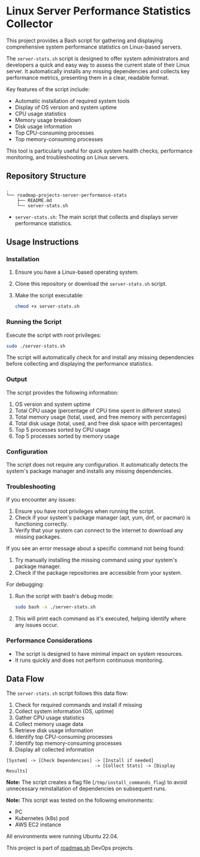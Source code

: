 # Linux Server Performance Statistics Collector

This project provides a Bash script for gathering and displaying comprehensive system performance statistics on Linux-based servers.

The `server-stats.sh` script is designed to offer system administrators and developers a quick and easy way to assess the current state of their Linux server. It automatically installs any missing dependencies and collects key performance metrics, presenting them in a clear, readable format.

Key features of the script include:

- Automatic installation of required system tools
- Display of OS version and system uptime
- CPU usage statistics
- Memory usage breakdown
- Disk usage information
- Top CPU-consuming processes
- Top memory-consuming processes

This tool is particularly useful for quick system health checks, performance monitoring, and troubleshooting on Linux servers.

## Repository Structure

```
.
└── roadmap-projects-server-performance-stats
    ├── README.md
    └── server-stats.sh
```

- `server-stats.sh`: The main script that collects and displays server performance statistics.

## Usage Instructions

### Installation

1. Ensure you have a Linux-based operating system.
2. Clone this repository or download the `server-stats.sh` script.
3. Make the script executable:

   ```bash
   chmod +x server-stats.sh
   ```

### Running the Script

Execute the script with root privileges:

```bash
sudo ./server-stats.sh
```

The script will automatically check for and install any missing dependencies before collecting and displaying the performance statistics.

### Output

The script provides the following information:

1. OS version and system uptime
2. Total CPU usage (percentage of CPU time spent in different states)
3. Total memory usage (total, used, and free memory with percentages)
4. Total disk usage (total, used, and free disk space with percentages)
5. Top 5 processes sorted by CPU usage
6. Top 5 processes sorted by memory usage

### Configuration

The script does not require any configuration. It automatically detects the system's package manager and installs any missing dependencies.

### Troubleshooting

If you encounter any issues:

1. Ensure you have root privileges when running the script.
2. Check if your system's package manager (apt, yum, dnf, or pacman) is functioning correctly.
3. Verify that your system can connect to the internet to download any missing packages.

If you see an error message about a specific command not being found:

1. Try manually installing the missing command using your system's package manager.
2. Check if the package repositories are accessible from your system.

For debugging:

1. Run the script with bash's debug mode:

   ```bash
   sudo bash -x ./server-stats.sh
   ```

2. This will print each command as it's executed, helping identify where any issues occur.

### Performance Considerations

- The script is designed to have minimal impact on system resources.
- It runs quickly and does not perform continuous monitoring.

## Data Flow

The `server-stats.sh` script follows this data flow:

1. Check for required commands and install if missing
2. Collect system information (OS, uptime)
3. Gather CPU usage statistics
4. Collect memory usage data
5. Retrieve disk usage information
6. Identify top CPU-consuming processes
7. Identify top memory-consuming processes
8. Display all collected information

```
[System] -> [Check Dependencies] -> [Install if needed]
                                 -> [Collect Stats] -> [Display Results]
```

**Note:** The script creates a flag file (`/tmp/install_commands_flag`) to avoid unnecessary reinstallation of dependencies on subsequent runs.

 **Note:** This script was tested on the following environments:

- PC
- Kubernetes (k8s) pod
- AWS EC2 instance

All environments were running Ubuntu 22.04.

This project is part of [roadmap.sh](https://roadmap.sh/projects/server-stats) DevOps projects.
